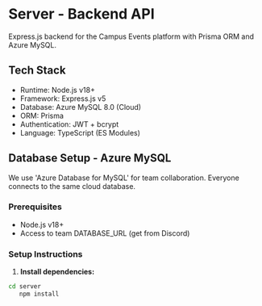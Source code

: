 # Server - Backend API

Express.js backend for the Campus Events platform with Prisma ORM and Azure MySQL.

## Tech Stack

- Runtime: Node.js v18+
- Framework: Express.js v5
- Database: Azure MySQL 8.0 (Cloud)
- ORM: Prisma
- Authentication: JWT + bcrypt
- Language: TypeScript (ES Modules)

## Database Setup - Azure MySQL

We use 'Azure Database for MySQL' for team collaboration. Everyone connects to the same cloud database.

### Prerequisites

- Node.js v18+
- Access to team DATABASE_URL (get from Discord)

### Setup Instructions

1. **Install dependencies:**
```bash
cd server
   npm install
